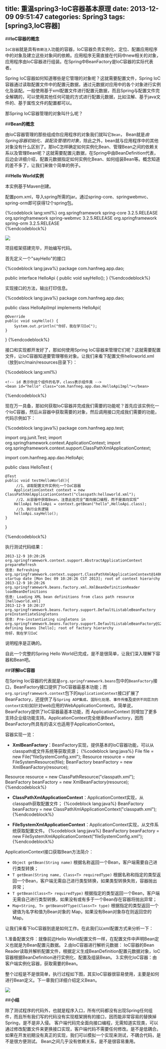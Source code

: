title: 重温spring3-IoC容器基本原理
date: 2013-12-09 09:51:47
categories: Spring3
tags: [spring3,IoC容器]
---
##**IoC容器的概念**

`IoC容器`就是具有`依赖注入`功能的容器，IoC容器负责实例化、定位、配置应用程序中的对象及建立这些对象间的依赖。应用程序无需直接在代码中new相关的对象，应用程序由IoC容器进行组装。在Spring中BeanFactory是IoC容器的实际代表者。

Spring IoC容器如何知道哪些是它管理的对象呢？这就需要配置文件，Spring IoC容器通过读取配置文件中的配置元数据，通过元数据对应用中的各个对象进行实例化及装配。一般使用基于xml配置文件进行配置元数据，而且Spring与配置文件完全解耦的，可以使用其他任何可能的方式进行配置元数据，比如注解、基于java文件的、基于属性文件的配置都可以。
<!-- more -->
那Spring IoC容器管理的对象叫什么呢？

##**Bean的概念**

由IoC容器管理的那些组成你应用程序的对象我们就叫它`Bean`， Bean就是*由Spring容器初始化、装配及管理的对象*，除此之外，bean就与应用程序中的其他对象没有什么区别了。那IoC怎样确定如何实例化Bean、管理Bean之间的依赖关系以及管理Bean呢？这就需要配置元数据，在Spring中由BeanDefinition代表，后边会详细介绍，配置元数据指定如何实例化Bean、如何组装Bean等。概念知道的差不多了，让我们来做个简单的例子。

##**Hello World实例**

本实例基于Maven创建。

配置pom.xml，导入spring所需的jar。通过spring-core、springwebmvc、spring-orm即可获得12个spring包。

{%codeblock lang:xml%}
<dependency>
	<groupId>org.springframework</groupId>
	<artifactId>spring-core</artifactId>
	<version>3.2.5.RELEASE</version>
</dependency>
<dependency>
	<groupId>org.springframework</groupId>
	<artifactId>spring-webmvc</artifactId>
	<version>3.2.5.RELEASE</version>
</dependency>
<dependency>
	<groupId>org.springframework</groupId>
	<artifactId>spring-orm</artifactId>
	<version>3.2.5.RELEASE</version>
</dependency>  
{%endcodeblock%}

![](/img/2013/12/spring3-hello-jar.jpg)

项目框架搭建完毕，开始编写代码。

首先定义一个"sayHello"的接口

{%codeblock lang:java%}
package com.hanfneg.app.dao;

public interface HelloApi {
	public void sayHello();
}
{%endcodeblock%}

实现接口的方法，输出打印信息。

{%codeblock lang:java%}
package com.hanfneg.app.dao;

public class HelloApiImpl implements HelloApi{

	@Override
	public void sayHello() {
		System.out.println("你好，我在学习IoC");
	}

}
{%endcodeblock%}

接口和实现都开发好了，那如何使用Spring IoC容器来管理它们呢？这就需要配置文件，让IoC容器知道要管理哪些对象。让我们来看下配置文件helloworld.xml（放到src/main/resources目录下）：

{%codeblock lang:xml%}
<?xml version="1.0" encoding="UTF-8"?>
<beans xmlns="http://www.springframework.org/schema/beans" xmlns:xsi="http://www.w3.org/2001/XMLSchema-instance"
	xmlns:context="http://www.springframework.org/schema/context" xmlns:jdbc="http://www.springframework.org/schema/jdbc"  
	xmlns:jee="http://www.springframework.org/schema/jee" xmlns:tx="http://www.springframework.org/schema/tx"
	xmlns:jpa="http://www.springframework.org/schema/data/jpa"
	xsi:schemaLocation="
		http://www.springframework.org/schema/beans http://www.springframework.org/schema/beans/spring-beans-3.2.xsd
		http://www.springframework.org/schema/context http://www.springframework.org/schema/context/spring-context-3.2.xsd
		http://www.springframework.org/schema/jdbc http://www.springframework.org/schema/jdbc/spring-jdbc-3.2.xsd
		http://www.springframework.org/schema/jee http://www.springframework.org/schema/jee/spring-jee-3.2.xsd
		http://www.springframework.org/schema/tx http://www.springframework.org/schema/tx/spring-tx-3.2.xsd
		http://www.springframework.org/schema/data/jpa http://www.springframework.org/schema/data/jpa/spring-jpa-1.3.xsd"
		>
		
	<!-- id 表示你这个组件的名字，class表示组件类 -->  
	<bean id="hello" class="com.hanfneg.app.dao.HelloApiImpl"></bean>  
		
</beans>
{%endcodeblock%}

现在万一具备，那如何获取IoC容器并完成我们需要的功能呢？首先应该实例化一个IoC容器，然后从容器中获取需要的对象，然后调用接口完成我们需要的功能，代码示例如下：

{%codeblock lang:java%}
package com.hanfneg.app.test;

import org.junit.Test;
import org.springframework.context.ApplicationContext;
import org.springframework.context.support.ClassPathXmlApplicationContext;

import com.hanfneg.app.dao.HelloApi;

public class HelloTest {
	
	@Test
	public void testHelloWorld(){
		 //1、读取配置文件实例化一个IoC容器  
		ApplicationContext context = new ClassPathXmlApplicationContext("classpath:helloworld.xml");
		 //2、从容器中获取Bean，注意此处完全“面向接口编程，而不是面向实现”  
		HelloApi helloApi = context.getBean("hello",HelloApi.class);
		 //3、执行业务逻辑  
		helloApi.sayHello();
	}
}

{%endcodeblock%}

执行测试代码结果：

	2013-12-9 10:20:26 org.springframework.context.support.AbstractApplicationContext prepareRefresh
	信息: Refreshing org.springframework.context.support.ClassPathXmlApplicationContext@148662: startup date [Mon Dec 09 10:20:26 CST 2013]; root of context hierarchy
	2013-12-9 10:20:26 org.springframework.beans.factory.xml.XmlBeanDefinitionReader loadBeanDefinitions
	信息: Loading XML bean definitions from class path resource [helloworld.xml]
	2013-12-9 10:20:27 org.springframework.beans.factory.support.DefaultListableBeanFactory preInstantiateSingletons
	信息: Pre-instantiating singletons in org.springframework.beans.factory.support.DefaultListableBeanFactory@126c6ea: defining beans [hello]; root of factory hierarchy
	你好，我在学习IoC

说明程序是正确的。

自此一个完整的Spring Hello World已完成，是不是很简单，让我们深入理解下容器和Bean吧。

##**详解IoC容器**

在Spring Ioc容器的代表就是`org.springframework.beans`包中的`BeanFactory`接口，BeanFactory接口提供了IoC容器最基本功能；而`org.springframework.context`包下的`ApplicationContext`接口扩展了BeanFactory，还提供了与`Spring AOP集成`、`国际化处理`、`事件传播`及`提供不同层次的context实现`(如针对web应用的WebApplicationContext)。简单说， BeanFactory提供了IoC容器最基本功能，而 ApplicationContext 则增加了更多支持企业级功能支持。ApplicationContext完全继承BeanFactory，因而BeanFactory所具有的语义也适用于ApplicationContext。

容器实现一览：

- **XmlBeanFactory**：BeanFactory实现，提供基本的IoC容器功能，可以从classpath或文件系统等获取资源；
{%codeblock lang:java%}
File file = new File("fileSystemConfig.xml");
Resource resource = new FileSystemResource(file);
BeanFactory beanFactory = new XmlBeanFactory(resource);

Resource resource = new ClassPathResource("classpath.xml");                 
BeanFactory beanFactory = new XmlBeanFactory(resource);
{%endcodeblock%}

- **ClassPathXmlApplicationContext**：ApplicationContext实现，从classpath获取配置文件；
{%codeblock lang:java%}
BeanFactory beanFactory = new ClassPathXmlApplicationContext("classpath.xml");
{%endcodeblock%}

- **FileSystemXmlApplicationContext**：ApplicationContext实现，从文件系统获取配置文件。
{%codeblock lang:java%}
BeanFactory beanFactory = new FileSystemXmlApplicationContext("fileSystemConfig.xml");
{%endcodeblock%}

ApplicationContext接口获取Bean方法简介：

- `Object getBean(String name)` 根据名称返回一个Bean，客户端需要自己进行类型转换；
- `T getBean(String name, Class<T> requiredType)` 根据名称和指定的类型返回一个Bean，客户端无需自己进行类型转换，如果类型转换失败，容器抛出异常；
- `T getBean(Class<T> requiredType)` 根据指定的类型返回一个Bean，客户端无需自己进行类型转换，如果没有或有多于一个Bean存在容器将抛出异常；
- `Map<String, T> getBeansOfType(Class<T> type)` 根据指定的类型返回一个键值为名字和值为Bean对象的 Map，如果没有Bean对象存在则返回空的Map。

让我们来看下IoC容器到底是如何工作。在此我们以xml配置方式来分析一下：

1.准备配置文件：就像前边Hello World配置文件一样，在配置文件中声明Bean定义也就是为Bean配置元数据。
2.由IoC容器进行解析元数据： IoC容器的Bean Reader读取并解析配置文件，根据定义生成BeanDefinition配置元数据对象，IoC容器根据BeanDefinition进行实例化、配置及组装Bean。
3.实例化IoC容器：由客户端实例化容器，获取需要的Bean。
 
整个过程是不是很简单，执行过程如下图，其实IoC容器很容易使用，主要是如何进行Bean定义。下一章我们详细介绍定义Bean。

![](/img/2013/12/spring3-iocrongqi.jpg)


##**小结**

除了测试程序的代码外，也就是程序入口，所有代码都没有出现Spring任何组件，而且所有我们写的代码没有实现框架拥有的接口，因而能非常容易的替换掉Spring，是不是非入侵。
客户端代码完全面向接口编程，无需知道实现类，可以通过修改配置文件来更换接口实现，客户端代码不需要任何修改。是不是低耦合。
如果在开发初期没有真正的实现，我们可以模拟一个实现来测试，不耦合代码，是不是很方便测试。
Bean之间几乎没有依赖关系，是不是很容易重用。




